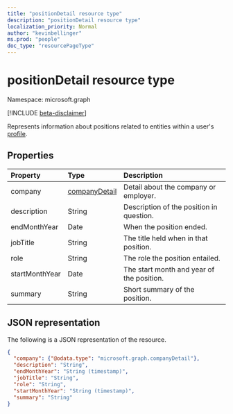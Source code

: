 ```yaml
---
title: "positionDetail resource type"
description: "positionDetail resource type"
localization_priority: Normal
author: "kevinbellinger"
ms.prod: "people"
doc_type: "resourcePageType"
---
```


# positionDetail resource type

Namespace: microsoft.graph

[!INCLUDE [beta-disclaimer](../../includes/beta-disclaimer.md)]

Represents information about positions related to entities within a user's [profile](profile.md).

## Properties

| Property       | Type                             | Description                                            |
|:---------------|:---------------------------------|:-------------------------------------------------------|
|company         |[companyDetail](companydetail.md) | Detail about the company or employer.                  |
|description     |String                            | Description of the position in question.               |
|endMonthYear    |Date                              | When the position ended.                               |
|jobTitle        |String                            | The title held when in that position.                  |
|role            |String                            | The role the position entailed.                        |
|startMonthYear  |Date                              | The start month and year of the position.              |
|summary         |String                            |Short summary of the position.                          |

## JSON representation

The following is a JSON representation of the resource.

<!-- {
  "blockType": "resource",
  "optionalProperties": [

  ],
  "@odata.type": "microsoft.graph.positionDetail",
  "baseType": null
}-->

```json
{
  "company": {"@odata.type": "microsoft.graph.companyDetail"},
  "description": "String",
  "endMonthYear": "String (timestamp)",
  "jobTitle": "String",
  "role": "String",
  "startMonthYear": "String (timestamp)",
  "summary": "String"
}
```

<!-- uuid: 16cd6b66-4b1a-43a1-adaf-3a886856ed98
2019-02-04 14:57:30 UTC -->
<!-- {
  "type": "#page.annotation",
  "description": "positionDetail resource",
  "keywords": "",
  "section": "documentation",
  "tocPath": ""
}-->

